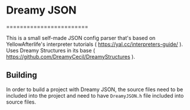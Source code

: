 # Dreamy JSON
========================

This is a small self-made JSON config parser that's based on YellowAfterlife's interpreter tutorials ( https://yal.cc/interpreters-guide/ ).
Uses Dreamy Structures in its base ( https://github.com/DreamyCecil/DreamyStructures ).

Building
--------

In order to build a project with Dreamy JSON, the source files need to be included into the project and need to have `DreamyJSON.h` file included into source files.